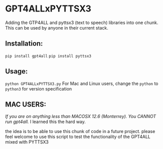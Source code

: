 # GPT4ALLxPYTTSX3
Adding the GTP4ALL and pyttsx3 (text to speech) libraries into one chunk. This can be used by anyone in their current stack.

## Installation:
```pip install gpt4all```
```pip install pyttsx3```

## Usage:
``python GPT4ALLxPYTTSX3.py``
For Mac and Linux users, change the `python` to `python3` for version specification 

## MAC USERS:
*If you are on anything less than MACOSX 12.6 (Monterrey). You CANNOT run gpt4all.*
I learned this the hard way.

the idea is to be able to use this chunk of code in a future project. please feel welcome to use this script to test the functionality of the GPT4ALL mixed with 
PYTTSX3 


